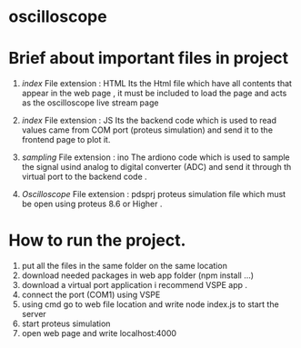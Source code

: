 # oscilloscope

# Brief about important files in project

1. _index_
	File extension : HTML
	Its the Html file which have all contents that appear in the web page ,
	it must be included to load the page and acts as the oscilloscope live stream page

2. _index_
	File extension : JS
	Its the backend code which is used to read values came from COM port (proteus simulation) and send it to the
  frontend page to plot it.

3. _sampling_
	File extension : ino
	The ardiono code which is used to sample the signal usind analog to digital converter (ADC) and send it through th
  virtual port to the backend code .

4. _Oscilloscope_
    File extension : pdsprj
    proteus simulation file which must be open using proteus 8.6 or Higher .


# How to run the project.

1. put all the files in the same folder on the same location
2. download needed packages in  web app folder (npm install ...) 
3. download a virtual port application i recommend VSPE app .
4. connect the port (COM1) using VSPE
5. using cmd go to web file location and write node index.js to start the server
6. start proteus simulation 
7. open web page and write localhost:4000
 
